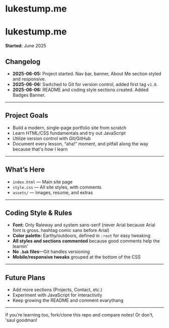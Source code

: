 # lukestump.me
# lukestump.me

**Started:** June 2025  
## Changelog
- **2025-06-05:** Project started. Nav bar, banner, About Me section styled and responsive.
- **2025-06-06:** Switched to Git for version control, added first tag `v1.0`.
- **2025-06-06:** README and coding style sections created. Added Badges Banner.
---

## Project Goals
- Build a modern, single-page portfolio site from scratch
- Learn HTML/CSS fundamentals and try out JavaScript
- Utilize version control with Git/GitHub
- Document every lesson, “aha!” moment, and pitfall along the way because that's how I learn
---

## What’s Here
- `index.html` — Main site page
- `style.css` — All site styles, with comments
- `assets/` — Images, resume, and extras
---

## Coding Style & Rules
- **Font:** Only Raleway and system sans-serif (never Arial because Arial font is gross. hashtag comic sans before Arial)
- **Color palette:** Earthy/outdoors, defined in `:root` for easy tweaking
- **All styles and sections commented** because good comments help the learnin'
- **No `.bak` files**—Git handles versioning
- **Mobile/responsive tweaks** grouped at the bottom of the CSS
---

## Future Plans
- Add more sections (Projects, Contact, etc.)
- Experiment with JavaScript for interactivity
- Keep growing the README and comment evarythang
---

If you’re learning too, fork/clone this repo and compare notes! Or don't, 'saul goodman!